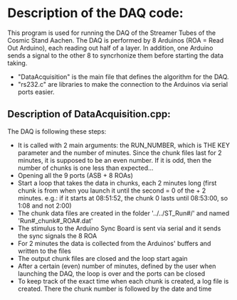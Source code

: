 # Description of the DAQ code:
This program is used for running the DAQ of the Streamer Tubes of the Cosmic Stand Aachen.
The DAQ is performed by 8 Arduinos (ROA = Read Out Arduino), each reading out half of a layer. In addition, one Arduino sends a signal to the other 8 to syncrhonize them before starting the data taking.
- "DataAcquisition" is the main file that defines the algorithm for the DAQ.
- "rs232.c" are libraries to make the connection to the Arduinos via serial ports easier.

## Description of DataAcquisition.cpp:
The DAQ is following these steps:
- It is called with 2 main arguments: the RUN_NUMBER, which is THE KEY parameter and the number of minutes. Since the chunk files last for 2 minutes, it is supposed to be an even number. If it is odd, then the number of chunks is one less than expected...
- Opening all the 9 ports (ASB + 8 ROAs)
- Start a loop that takes the data in chunks, each 2 minutes long (first chunk is from when you launch it until the second = 0 of the + 2 minutes. e.g.: if it starts at 08:51:52, the chunk 0 lasts until 08:53:00, so 1:08 and not 2:00)
- The chunk data files are created in the folder '../../ST_Run#/' and named 'Run#_chunk#_ROA#.dat'
- The stimulus to the Arduino Sync Board is sent via serial and it sends the sync signals the 8 ROA
- For 2 minutes the data is collected from the Arduinos' buffers and written to the files
- The output chunk files are closed and the loop start again
- After a certain (even) number of minutes, defined by the user when launching the DAQ, the loop is over and the ports can be closed
- To keep track of the exact time when each chunk is created, a log file is created. There the chunk number is followed by the date and time
